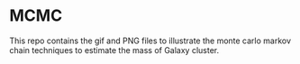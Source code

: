 # MCMC

This repo contains the gif and PNG files to illustrate the monte carlo markov chain techniques to estimate the mass of Galaxy cluster.
